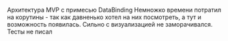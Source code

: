 Архитектура MVP с примесью DataBinding
Немножко времени потратил на корутины - так как давненько хотел на них посмотреть, а тут и возможность появилась.
Сильно с визуализацией не заморачивался.
Тесты не писал